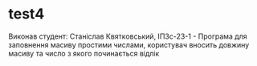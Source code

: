 # test4
Виконав студент: Станіслав Квятковський, ІПЗс-23-1 - Програма для заповнення масиву простими числами, користувач вносить довжину масиву та число з якого починається відлік
